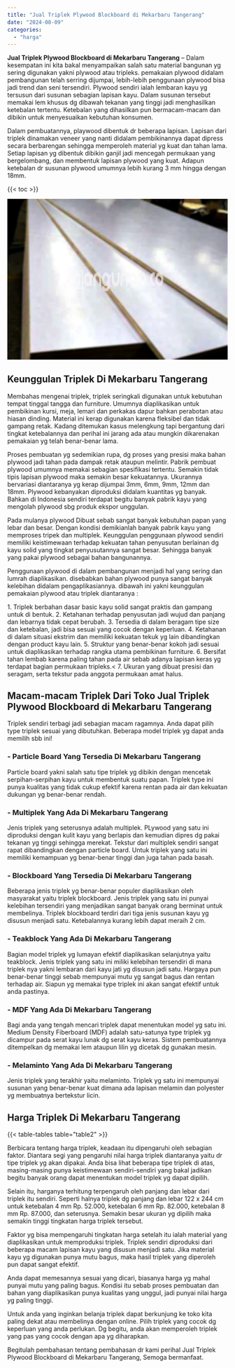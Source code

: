 ```yaml
---
title: "Jual Triplek Plywood Blockboard di Mekarbaru Tangerang"
date: "2024-08-09"
categories: 
  - "harga"
---
```


**Jual Triplek Plywood Blockboard di Mekarbaru Tangerang** – Dalam kesempatan ini kita bakal menyampaikan salah satu material bangunan yg sering digunakan yakni plywood atau tripleks. pemakaian plywood didalam pembangunan telah serring dijumpai, lebih-lebih penggunaan plywood bisa jadi trend dan seni tersendiri. Plywood sendiri ialah lembaran kayu yg tersusun dari susunan sebagian lapisan kayu. Dalam susunan tersebut memakai lem khusus dg dibawah tekanan yang tinggi jadi menghasilkan ketebalan tertentu. Ketebalan yang dihasilkan pun bermacam-macam dan dibikin untuk menyesuaikan kebutuhan konsumen.

Dalam pembuatannya, playwood dibentuk dr beberapa lapisan. Lapisan dari triplek dinamakan veneer yang nanti didalam pembikinannya dapat dipress secara berbarengan sehingga memperoleh material yg kuat dan tahan lama. Setiap lapisan yg dibentuk dibikin ganjil jadi mencegah permukaan yang bergelombang, dan membentuk lapisan plywood yang kuat. Adapun ketebalan dr susunan plywood umumnya lebih kurang 3 mm hingga dengan 18mm.

{{< toc >}}

![Jual Triplek Plywood Blockboard di Mekarbaru Tangerang](/images/jual-triplek-murah-24.png)

## Keunggulan Triplek Di Mekarbaru Tangerang

Membahas mengenai triplek, triplek seringkali digunakan untuk kebutuhan tempat tinggal tangga dan furniture. Umumnya diaplikasikan untuk pembikinan kursi, meja, lemari dan perkakas dapur bahkan perabotan atau hiasan dinding. Material ini kerap digunakan karena fleksibel dan tidak gampang retak. Kadang ditemukan kasus melengkung tapi bergantung dari tingkat ketebalannya dan perihal ini jarang ada atau mungkin dikarenakan pemakaian yg telah benar-benar lama.

Proses pembuatan yg sedemikian rupa, dg proses yang presisi maka bahan plywood jadi tahan pada dampak retak ataupun melintir. Pabrik pembuat plywood umumnya memakai sebagian spesifikasi tertentu. Semakin tidak tipis lapisan plywood maka semakin besar kekuatannya. Ukurannya bervariasi diantaranya yg kerap dijumpai 3mm, 6mm, 9mm, 12mm dan 18mm. Plywood kebanyakan diproduksi didalam kuantitas yg banyak. Bahkan di Indonesia sendiri terdapat begitu banyak pabrik kayu yang mengolah plywood sbg produk ekspor unggulan.

Pada mulanya plywood Dibuat sebab sangat banyak kebutuhan papan yang lebar dan besar. Dengan kondisi demikianlah banyak pabrik kayu yang memproses tripek dan multiplek. Keunggulan penggunaan plywood sendiri memiliki keistimewaan terhadap kekuatan tahan penyusutan berlainan dg kayu solid yang tingkat penyusutannya sangat besar. Sehingga banyak yang pakai plywood sebagai bahan bangunannya.

Penggunaan plywood di dalam pembangunan menjadi hal yang sering dan lumrah diaplikasikan. disebabkan bahan plywood punya sangat banyak kelebihan didalam pengaplikasiannya. dibawah ini yakni keunggulan pemakaian plywood atau triplek diantaranya :

1\. Triplek berbahan dasar basic kayu solid sangat praktis dan gampang untuk di bentuk. 2. Ketahanan terhadap penyusutan jadi wujud dan panjang dan lebarnya tidak cepat berubah. 3. Tersedia di dalam beragam tipe size dan ketebalan, jadi bisa sesuai yang cocok dengan keperluan. 4. Ketahanan di dalam situasi ekstrim dan memiliki kekuatan tekuk yg lain dibandingkan dengan product kayu lain. 5. Struktur yang benar-benar kokoh jadi sesuai untuk diaplikasikan terhadap rangka utama pembikinan furniture. 6. Bersifat tahan lembab karena paling tahan pada air sebab adanya lapisan keras yg terdapat bagian permukaan tripleks.< 7. Ukuran yang dibuat presisi dan seragam, serta tekstur pada anggota permukaan amat halus.

## Macam-macam Triplek Dari Toko Jual Triplek Plywood Blockboard di Mekarbaru Tangerang

Triplek sendiri terbagi jadi sebagian macam ragamnya. Anda dapat pilih type triplek sesuai yang dibutuhkan. Beberapa model triplek yg dapat anda memilih sbb ini!

### \- Particle Board Yang Tersedia Di Mekarbaru Tangerang

Particle board yakni salah satu tipe triplek yg dibikin dengan mencetak serpihan-serpihan kayu untuk membentuk suatu papan. Triplek type ini punya kualitas yang tidak cukup efektif karena rentan pada air dan kekuatan dukungan yg benar-benar rendah.

### \- Multiplek Yang Ada Di Mekarbaru Tangerang

Jenis triplek yang seterusnya adalah multiplek. PLywood yang satu ini diproduksi dengan kulit kayu yang berlapis dan kemudian dipres dg pakai tekanan yg tinggi sehingga merekat. Tekstur dari multiplek sendiri sangat rapat dibandingkan dengan particle board. Untuk triplek yang satu ini memiliki kemampuan yg benar-benar tinggi dan juga tahan pada basah.

### \- Blockboard Yang Tersedia Di Mekarbaru Tangerang

Beberapa jenis triplek yg benar-benar populer diaplikasikan oleh masyarakat yaitu triplek blockboard. Jenis triplek yang satu ini punyai kelebihan tersendiri yang menjadikan sangat banyak orang berminat untuk membelinya. Triplek blockboard terdiri dari tiga jenis susunan kayu yg disusun menjadi satu. Ketebalannya kurang lebih dapat meraih 2 cm.

### \- Teakblock Yang Ada Di Mekarbaru Tangerang

Bagian model triplek yg lumayan efektif diaplikasikan selanjutnya yaitu teakblock. Jenis triplek yang satu ini miliki kelebihan tersendiri di mana triplek nya yakni lembaran dari kayu jati yg disusun jadi satu. Hargaya pun benar-benar tinggi sebab mempunyai mutu yg sangat bagus dan rentan terhadap air. Siapun yg memakai type triplek ini akan sangat efektif untuk anda pastinya.

### \- MDF Yang Ada Di Mekarbaru Tangerang

Bagi anda yang tengah mencari triplek dapat menentukan model yg satu ini. Medium Density Fiberboard (MDF) adalah satu-satunya type triplek yg dicampur pada serat kayu lunak dg serat kayu keras. Sistem pembuatannya ditempelkan dg memakai lem ataupun lilin yg dicetak dg gunakan mesin.

### \- Melaminto Yang Ada Di Mekarbaru Tangerang

Jenis triplek yang terakhir yaitu melaminto. Triplek yg satu ini mempunyai susunan yang benar-benar kuat dimana ada lapisan melamin dan polyester yg membuatnya bertekstur licin.

## Harga Triplek Di Mekarbaru Tangerang

{{< table-tables table="table2" >}}

Berbicara tentang harga triplek, keadaan itu dipengaruhi oleh sebagian faktor. Diantara segi yang pengaruhi nilai harga triplek diantaranya yaitu dr tipe triplek yg akan dipakai. Anda bisa lihat beberapa tipe triplek di atas, masing-masing punya keistimewaan sendiri-sendiri yang bakal jadikan begitu banyak orang dapat menentukan model triplek yg dapat dipilih.

Selain itu, harganya terhitung terpengaruh oleh panjang dan lebar dari triplek itu sendiri. Seperti halnya triplek dg panjang dan lebar 122 x 244 cm untuk ketebalan 4 mm Rp. 52.000, ketebalan 6 mm Rp. 82.000, ketebalan 8 mm Rp. 87.000, dan seterusnya. Semakin besar ukuran yg dipilih maka semakin tinggi tingkatan harga triplek tersebut.

Faktor yg bisa mempengaruhi tingkatan harga setelah itu ialah material yang diaplikasikan untuk memproduksi triplek. Triplek sendiri diproduksi dari beberapa macam lapisan kayu yang disusun menjadi satu. Jika material kayu yg digunakan punya mutu bagus, maka hasil triplek yang diperoleh pun dapat sangat efektif.

Anda dapat memesannya sesuai yang dicari, biasanya harga yg mahal punyai mutu yang paling bagus. Kondisi itu sebab proses pembuatan dan bahan yang diaplikasikan punya kualitas yang unggul, jadi punyai nilai harga yg paling tinggi.

Untuk anda yang inginkan belanja triplek dapat berkunjung ke toko kita paling dekat atau membelinya dengan online. Pilih triplek yang cocok dg keperluan yang anda perlukan. Dg begitu, anda akan memperoleh triplek yang pas yang cocok dengan apa yg diharapkan.

Begitulah pembahasan tentang pembahasan dr kami perihal Jual Triplek Plywood Blockboard di Mekarbaru Tangerang, Semoga bermanfaat.

